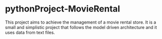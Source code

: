 # pythonProject-MovieRental
This project aims to achieve the management of a movie rental store. It is a small and simplistic project  that follows the model driven architecture and it uses data from text files.
